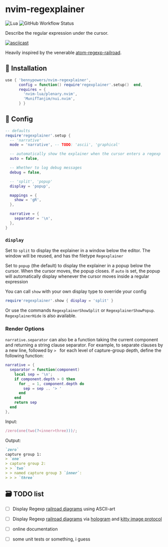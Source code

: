 # nvim-regexplainer

![Lua](https://img.shields.io/badge/Made%20with%20Lua-blueviolet.svg?style=for-the-badge&logo=lua)
![GitHub Workflow Status](https://img.shields.io/github/workflow/status/bennypowers/nvim-regexplainer/main?style=for-the-badge)

Describe the regular expression under the cursor.

[![asciicast](https://asciinema.org/a/maz66tjNhpKgdwPOdTPV4CWJo.svg)](https://asciinema.org/a/maz66tjNhpKgdwPOdTPV4CWJo)

Heavily inspired by the venerable [atom-regexp-railroad](https://github.com/klorenz/atom-regex-railroad-diagrams/).

## 🚚 Installation

```lua
use { 'bennypowers/nvim-regexplainer',
      config = function() require'regexplainer'.setup()  end,
      requires = {
        'nvim-lua/plenary.nvim',
        'MunifTanjim/nui.nvim',
      } }
```

## 🤔 Config

```lua
-- defaults
require'regexplainer'.setup {
  -- 'narrative'
  mode = 'narrative', -- TODO: 'ascii', 'graphical'

  -- automatically show the explainer when the cursor enters a regexp
  auto = false,

  -- Whether to log debug messages
  debug = false, 

  -- 'split', 'popup'
  display = 'popup',

  mappings = {
    show = 'gR',
  },

  narrative = {
    separator = '\n',
  },
}
```

### `display`
Set to `split` to display the explainer in a window below the editor.
The window will be reused, and has the filetype `Regexplainer`

Set to `popup` (the default) to display the explainer in a popup below the cursor.
When the cursor moves, the popup closes. if `auto` is set, the popup will automatically display
whenever the cursor moves inside a regular expression

You can call `show` with your own display type to override your config

```lua
require'regexplainer'.show { display = 'split' }
```

Or use the commands `RegexplainerShowSplit` or `RegexplainerShowPopup`.
`RegexplainerHide` is also available.

### Render Options

`narrative.separator` can also be a function taking the current component and
returning a string clause separator. For example, to separate clauses by a new line, 
followed by `> ` for each level of capture-group depth, define the following
function:

```lua
narrative = {
  separator = function(component)
    local sep = '\n';
    if component.depth > 0 then
      for _ = 1, component.depth do
        sep = sep .. '> '
      end
    end
    return sep
  end
},
```

Input: 
```js
/zero(one(two(?<inner>three)))/;
```

Output: 

```md
`zero`  
capture group 1:  
> `one`  
> capture group 2:  
> > `two`  
> > named capture group 3 `inner`:  
> > > `three`
```

## 🗃️  TODO list
- [ ] Display Regexp [railroad diagrams](https://github.com/tabatkins/railroad-diagrams/)
  using ASCII-art
- [ ] Display Regexp [railroad diagrams](https://github.com/tabatkins/railroad-diagrams/)
  via [hologram](https://github.com/edluffy/hologram.nvim)
  and [kitty image protocol](https://sw.kovidgoyal.net/kitty/graphics-protocol/)
- [ ] online documentation
- [ ] some unit tests or something, i guess


